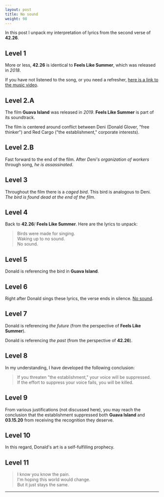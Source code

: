 ```yaml
---
layout: post
title: No sound
weight: 98
---
```


In this post I unpack my interpretation of lyrics from the second verse of **42.26**.

## Level 1

More or less, **42.26** is identical to **Feels Like Summer**, which was released in _2018_.

If you have not listened to the song, or you need a refresher, [here is a link to the music video](https://www.youtube.com/watch?v=F1B9Fk_SgI0).

## Level 2.A

The film **Guava Island** was released in _2019_. **Feels Like Summer** is part of its soundtrack.

The film is centered around conflict between Deni (Donald Glover, "free thinker") and Red Cargo ("the establishment," corporate interests).

## Level 2.B

Fast forward to the end of the film. After _Deni's organization of workers_ through song, _he is assassinated_.

## Level 3

Throughout the film there is a _caged bird_. This bird is analogous to Deni. _The bird is found dead at the end of the film_.

## Level 4

Back to **42.26**/ **Feels Like Summer**. Here are the lyrics to unpack:

> Birds were made for singing.<br>
> Waking up to no sound.<br>
> No sound.

## Level 5

Donald is referencing the bird in **Guava Island**.

## Level 6

Right after Donald sings these lyrics, the verse ends in silence. [No sound](https://0x213F.com/No-sound).

## Level 7

Donald is referencing _the future_ (from the perspective of **Feels Like Summer**).

Donald is referencing _the past_ (from the perspective of **42.26**).

## Level 8

In my understanding, I have developed the following conclusion:

> If you threaten "the establishment," your voice will be suppressed.<br>
> If the effort to suppress your voice fails, you will be killed.

## Level 9

From various justifications (not discussed here), you may reach the conclusion that the establishment suppressed both **Guava Island** and **03.15.20** from receiving the recognition they deserve.

## Level 10

In this regard, Donald's art is a self-fulfilling prophecy.

## Level 11

> I know you know the pain.<br>
> I'm hoping this world would change.<br>
> But it just stays the same.

---

